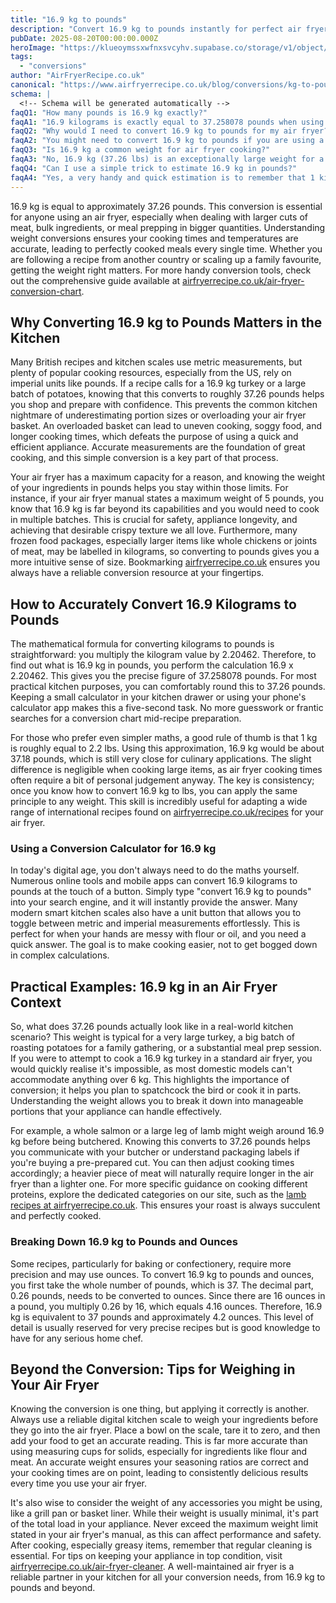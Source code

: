 ```yaml
---
title: "16.9 kg to pounds"
description: "Convert 16.9 kg to pounds instantly for perfect air fryer portions. Get accurate results and cooking tips for hassle-free meal prep."
pubDate: 2025-08-20T00:00:00.000Z
heroImage: "https://klueoymssxwfnxsvcyhv.supabase.co/storage/v1/object/public/Shmucket/16-9-kg-to-pounds.webp"
tags:
  - "conversions"
author: "AirFryerRecipe.co.uk"
canonical: "https://www.airfryerrecipe.co.uk/blog/conversions/kg-to-pounds/16-9-kg-to-pounds"
schema: |
  <!-- Schema will be generated automatically -->
faqQ1: "How many pounds is 16.9 kg exactly?"
faqA1: "16.9 kilograms is exactly equal to 37.258078 pounds when using the precise conversion factor of 1 kilogram = 2.20462 pounds. For almost all cooking purposes, especially when using an air fryer, it is perfectly acceptable to round this to 37.26 pounds. This level of accuracy is more than sufficient for weighing ingredients and ensuring your portions are correct for recipes."
faqQ2: "Why would I need to convert 16.9 kg to pounds for my air fryer?"
faqA2: "You might need to convert 16.9 kg to pounds if you are using a recipe from a country that uses imperial measurements or if you purchase a large cut of meat labelled in kilograms. Knowing the weight in pounds helps you determine if the item will fit in your air fryer basket, as most manuals specify capacity limits in pounds. It also allows you to accurately calculate cooking times, as larger, heavier items require longer to cook through properly."
faqQ3: "Is 16.9 kg a common weight for air fryer cooking?"
faqA3: "No, 16.9 kg (37.26 lbs) is an exceptionally large weight for a domestic air fryer. Most household air fryers have a maximum capacity of between 2 kg and 5 kg (4.4 to 11 lbs). A weight of 16.9 kg would be typical for a very large whole turkey or a massive batch of vegetables intended for a big event. You would need to divide this into much smaller portions to cook it in an air fryer, likely requiring multiple batches."
faqQ4: "Can I use a simple trick to estimate 16.9 kg in pounds?"
faqA4: "Yes, a very handy and quick estimation is to remember that 1 kilogram is approximately equal to 2.2 pounds. Using this rule, you can multiply 16.9 by 2.2 to get an estimated 37.18 pounds. This is incredibly close to the precise conversion and is perfectly adequate for kitchen use where a difference of a fraction of a pound will not impact your air fryer results. It's a great mental maths shortcut for shopping and meal planning."
---
```

<p>16.9 kg is equal to approximately 37.26 pounds. This conversion is essential for anyone using an air fryer, especially when dealing with larger cuts of meat, bulk ingredients, or meal prepping in bigger quantities. Understanding weight conversions ensures your cooking times and temperatures are accurate, leading to perfectly cooked meals every single time. Whether you are following a recipe from another country or scaling up a family favourite, getting the weight right matters. For more handy conversion tools, check out the comprehensive guide available at <a href="https://www.airfryerrecipe.co.uk/air-fryer-conversion-chart">airfryerrecipe.co.uk/air-fryer-conversion-chart</a>.</p>

<h2>Why Converting 16.9 kg to Pounds Matters in the Kitchen</h2>
<p>Many British recipes and kitchen scales use metric measurements, but plenty of popular cooking resources, especially from the US, rely on imperial units like pounds. If a recipe calls for a 16.9 kg turkey or a large batch of potatoes, knowing that this converts to roughly 37.26 pounds helps you shop and prepare with confidence. This prevents the common kitchen nightmare of underestimating portion sizes or overloading your air fryer basket. An overloaded basket can lead to uneven cooking, soggy food, and longer cooking times, which defeats the purpose of using a quick and efficient appliance. Accurate measurements are the foundation of great cooking, and this simple conversion is a key part of that process.</p>
<p>Your air fryer has a maximum capacity for a reason, and knowing the weight of your ingredients in pounds helps you stay within those limits. For instance, if your air fryer manual states a maximum weight of 5 pounds, you know that 16.9 kg is far beyond its capabilities and you would need to cook in multiple batches. This is crucial for safety, appliance longevity, and achieving that desirable crispy texture we all love. Furthermore, many frozen food packages, especially larger items like whole chickens or joints of meat, may be labelled in kilograms, so converting to pounds gives you a more intuitive sense of size. Bookmarking <a href="https://www.airfryerrecipe.co.uk">airfryerrecipe.co.uk</a> ensures you always have a reliable conversion resource at your fingertips.</p>

<h2>How to Accurately Convert 16.9 Kilograms to Pounds</h2>
<p>The mathematical formula for converting kilograms to pounds is straightforward: you multiply the kilogram value by 2.20462. Therefore, to find out what is 16.9 kg in pounds, you perform the calculation 16.9 x 2.20462. This gives you the precise figure of 37.258078 pounds. For most practical kitchen purposes, you can comfortably round this to 37.26 pounds. Keeping a small calculator in your kitchen drawer or using your phone's calculator app makes this a five-second task. No more guesswork or frantic searches for a conversion chart mid-recipe preparation.</p>
<p>For those who prefer even simpler maths, a good rule of thumb is that 1 kg is roughly equal to 2.2 lbs. Using this approximation, 16.9 kg would be about 37.18 pounds, which is still very close for culinary applications. The slight difference is negligible when cooking large items, as air fryer cooking times often require a bit of personal judgement anyway. The key is consistency; once you know how to convert 16.9 kg to lbs, you can apply the same principle to any weight. This skill is incredibly useful for adapting a wide range of international recipes found on <a href="https://www.airfryerrecipe.co.uk/recipes">airfryerrecipe.co.uk/recipes</a> for your air fryer.</p>

<h3>Using a Conversion Calculator for 16.9 kg</h3>
<p>In today's digital age, you don't always need to do the maths yourself. Numerous online tools and mobile apps can convert 16.9 kilograms to pounds at the touch of a button. Simply type "convert 16.9 kg to pounds" into your search engine, and it will instantly provide the answer. Many modern smart kitchen scales also have a unit button that allows you to toggle between metric and imperial measurements effortlessly. This is perfect for when your hands are messy with flour or oil, and you need a quick answer. The goal is to make cooking easier, not to get bogged down in complex calculations.</p>

<h2>Practical Examples: 16.9 kg in an Air Fryer Context</h2>
<p>So, what does 37.26 pounds actually look like in a real-world kitchen scenario? This weight is typical for a very large turkey, a big batch of roasting potatoes for a family gathering, or a substantial meal prep session. If you were to attempt to cook a 16.9 kg turkey in a standard air fryer, you would quickly realise it's impossible, as most domestic models can't accommodate anything over 6 kg. This highlights the importance of conversion; it helps you plan to spatchcock the bird or cook it in parts. Understanding the weight allows you to break it down into manageable portions that your appliance can handle effectively.</p>
<p>For example, a whole salmon or a large leg of lamb might weigh around 16.9 kg before being butchered. Knowing this converts to 37.26 pounds helps you communicate with your butcher or understand packaging labels if you're buying a pre-prepared cut. You can then adjust cooking times accordingly; a heavier piece of meat will naturally require longer in the air fryer than a lighter one. For more specific guidance on cooking different proteins, explore the dedicated categories on our site, such as the <a href="https://www.airfryerrecipe.co.uk/recipe-category/lamb">lamb recipes at airfryerrecipe.co.uk</a>. This ensures your roast is always succulent and perfectly cooked.</p>

<h3>Breaking Down 16.9 kg to Pounds and Ounces</h3>
<p>Some recipes, particularly for baking or confectionery, require more precision and may use ounces. To convert 16.9 kg to pounds and ounces, you first take the whole number of pounds, which is 37. The decimal part, 0.26 pounds, needs to be converted to ounces. Since there are 16 ounces in a pound, you multiply 0.26 by 16, which equals 4.16 ounces. Therefore, 16.9 kg is equivalent to 37 pounds and approximately 4.2 ounces. This level of detail is usually reserved for very precise recipes but is good knowledge to have for any serious home chef.</p>

<h2>Beyond the Conversion: Tips for Weighing in Your Air Fryer</h2>
<p>Knowing the conversion is one thing, but applying it correctly is another. Always use a reliable digital kitchen scale to weigh your ingredients before they go into the air fryer. Place a bowl on the scale, tare it to zero, and then add your food to get an accurate reading. This is far more accurate than using measuring cups for solids, especially for ingredients like flour and meat. An accurate weight ensures your seasoning ratios are correct and your cooking times are on point, leading to consistently delicious results every time you use your air fryer.</p>
<p>It's also wise to consider the weight of any accessories you might be using, like a grill pan or basket liner. While their weight is usually minimal, it's part of the total load in your appliance. Never exceed the maximum weight limit stated in your air fryer's manual, as this can affect performance and safety. After cooking, especially greasy items, remember that regular cleaning is essential. For tips on keeping your appliance in top condition, visit <a href="https://www.airfryerrecipe.co.uk/air-fryer-cleaner">airfryerrecipe.co.uk/air-fryer-cleaner</a>. A well-maintained air fryer is a reliable partner in your kitchen for all your conversion needs, from 16.9 kg to pounds and beyond.</p>
